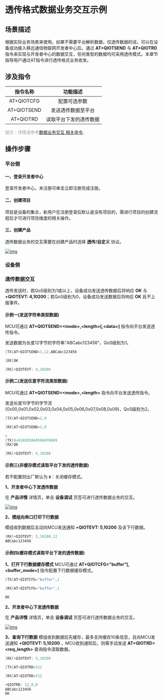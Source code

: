 # 透传格式数据业务交互示例
## **场景描述**
根据实际业务场景来使用。如果不需要平台解析数据，仅透传数据的话，可以在设备成功接入移远通信物联网开发者中心后，通过 __AT+QIOTSEND__ 与 __AT+QIOTRD__ 指令来实现与开发者中心的数据交互，任何类型的数据均可采用透传模式。本章节指导用户通过AT指令进行透传格式业务收发。



## **涉及指令**

| 指令名称| 功能描述    |
|:--------:| :-------------:|
|  AT+QIOTCFG| 配置可选参数 |
|  AT+QIOTSEND|  发送透传数据至平台 |
|   AT+QIOTRD| 读取平台下发的透传数据 |  

<font color=#999AAA >提示：详情请参考[数据业务交互 相关命令](/deviceDevelop/cellular/AT/API/cellular-at-04.md)。</font>



## **操作步骤**
### **平台侧**
#### **一、登录开发者中心**

登录<a :href="toDevelopCenter()" target="_blank">开发者中心</a>，未注册可单击<a :href="toDevelopCenter('registerType')" target="_blank">立即注册</a>完成注册。

#### **二、创建项目** 

项目是设备的集合，新用户在注册登录后默认是没有项目的，需进行项目的创建流程后才可进行项目维度的相关操作。

#### **三、创建产品** 

透传数据业务的交互需要在创建产品时选择 __透传/自定义__ 协议。 

<a data-fancybox title="img" href="/deviceDevelop/cellular/AT/resource/02-2-1.png">![img](/deviceDevelop/cellular/AT/resource/02-2-1.png)</a>


### **设备侧**

### **透传数据交互**
透传发送时，若QoS级别为1或以上，设备成功发送透传数据后将响应 __OK__ 与 __+QIOTEVT: 4,10200__；若QoS级别为0，设备成功发送数据后将响应 __OK__ 且不上报事件。  
#### **示例一(发送字符串类型数据)**
MCU可通过 __AT+QIOTSEND=\<mode\>,\<length\>[,\<data\>]__ 指令向平台发送透传指令。

发送数据为长度12字节的字符串"ABCabc123456"，QoS级别为1。

```c
[TX]AT+QIOTSEND=1,12,ABCabc123456

[RX]OK

[RX]+QIOTEVT: 4,10200
```

#### **示例二(发送任意字符流类型数据)**
MCU可通过 __AT+QIOTSEND=\<mode\>,\<length\>__ 指令向平台发送透传指令。

发送长度10字节的字节流{0x00,0x01,0x02,0x03,0x04,0x05,0x06,0x07,0x08,0x09}，QoS级别为2。

```c
[TX]AT+QIOTSEND=2,9

[RX]AT+QIOTSEND=2,9

> 
[TX]0x010203040506070809
[RX]OK

[RX]+QIOTEVT: 4,10200
```

#### **示例三(非缓存模式读取平台下发的透传数据)**
若不配置则出厂默认为 __`0`__：关闭缓存模式。

__1、开发者中心下发透传数据__

在 __产品详情__ 详情页，单击 __设备调试__ 页签可进行透传数据业务的交互。

<a data-fancybox title="img" href="/deviceDevelop/cellular/AT/resource/02-2-2.png">![img](/deviceDevelop/cellular/AT/resource/02-2-2.png)</a>

__2、模组向串口打印下行数据__

模组收到数据后主动向MCU发送通知 __+QIOTEVT: 5,10200__ 及该下行数据。

```c
[RX]+QIOTEVT: 5,10200,12
ABCabc123456
```

#### **示例四(缓存模式读取平台下发的透传数据)**

__1、打开下行数据缓存模式__
MCU可通过 __AT+QIOTCFG="buffer"[,<buffer_mode>]__ 指令配置下行数据缓存模式。

```c
[TX]AT+QIOTCFG="buffer",1

[RX]AT+QIOTCFG="buffer",1

OK
```
__2、开发者中心下发透传数据__

在 __产品详情__ 详情页，单击 __设备调试__ 页签可进行透传数据业务的交互。

<a data-fancybox title="img" href="/deviceDevelop/cellular/AT/resource/02-2-3.png">![img](/deviceDevelop/cellular/AT/resource/02-2-3.png)</a>

__3、查询下行数据__
模组收到数据后先缓存，最多支持缓存10条信息，且向MCU发送通知 __+QIOTEVT: 5,10200__ ，MCU收到通知后，则需手动发送 __AT+QIOTRD=\<req_length\>__ 查询指令读取数据。

```c
[RX]+QIOTEVT: 5,10200

[TX]AT+QIOTRD=512

[RX]AT+QIOTRD=512

+QIOTRD: 12,0,0
ABCabc123456
OK
```

 
